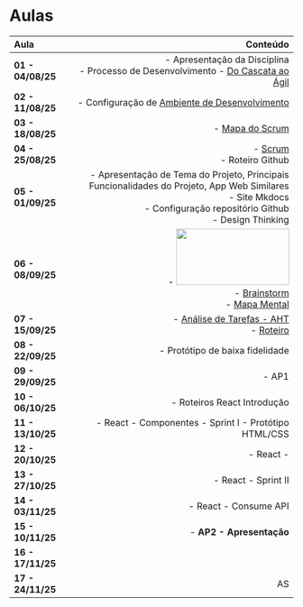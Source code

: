 # Aulas

**Aula** | **Conteúdo**
:--- | ---: 
**__01__ - 04/08/25** | - Apresentação da Disciplina <br> - Processo de Desenvolvimento  - [Do Cascata ao Ágil](../assets/Aulas/Do%20Cascata%20ao%20Ágil%20-%20Front-End.pdf)
**__02__ - 11/08/25** | - Configuração de [Ambiente de Desenvolvimento](https://liveestacio-my.sharepoint.com/:w:/g/personal/00661711722_professores_ibmec_edu_br/EU2fCcJwgTFLvWNyOSUtNWABnf7xw5XPoNRumYUMMtNMwA?e=bIE0li)
**__03__ - 18/08/25** | - [Mapa do Scrum](../assets/Aulas/Mapa+do+Scrum+Framework+utilizado+nas+aulas.pdf) |
**__04__ - 25/08/25** | - [Scrum](../assets/Aulas/Scrum.pdf) <br> - Roteiro Github 
**__05__ - 01/09/25** | - Apresentação de Tema do Projeto, Principais Funcionalidades do Projeto, App Web Similares <br> - Site Mkdocs <br> - Configuração repositório Github <br> - Design Thinking
**__06__ - 08/09/25** | - <img src="https://lh7-rt.googleusercontent.com/docsz/AD_4nXdKHyFoK-nwhwV0wwRXI8yPIinvwlJqDc4dLjmcGKo1S4U2vMBLySzhUF2DKYEAkdOtSZy-yRXzUHXmDpMNIwhGzKqtkjSDY68h2yPh_NyZ4L5WLAskMnE-Wy-6KamnHr5J2_oxgSet67dIvXUgWg?key=HMoLx71qiGBnt5NdK3Zc1bHf" style="height: 100px; width:200px;"/> <br> - [Brainstorm](../assets/Aulas/O%20processo%20de brainstorm.pdf) <br> - [Mapa Mental](../assets/Aulas/Mapa%20Mental.pdf)
**__07__ - 15/09/25** | - [Análise de Tarefas - AHT](../assets/Aulas/Análise%20de%20Tarefas.pdf) <br> - [Roteiro](https://jonh-carvalho.github.io/PFE_25.2_8003/Disciplina/Roteiros/07_epics_features_user_stories/) 
**__08__ - 22/09/25** | - Protótipo de baixa fidelidade <br>  
**__09__ - 29/09/25** | - AP1
**__10__ - 06/10/25** | - Roteiros React Introdução
**__11__ - 13/10/25** | - React - Componentes - Sprint I - Protótipo HTML/CSS
**__12__ - 20/10/25** | - React - 
**__13__ - 27/10/25** | - React - Sprint II
**__14__ - 03/11/25** | - React - Consume API
**__15__ - 10/11/25** | - **AP2 - Apresentação**
**__16__ - 17/11/25** |     
**__17__ - 24/11/25** | AS




<!--

|__06__ - 24/03/25   |  |

|__07__ - 31/03/25   | - Documento de Visão <br> |

|__08__ - 07/04/25   | AP1 |

|__09__ - 14/04/25   | [Avaliação de Interfaces](../assets/Aulas/Avaliação_de_Interfaces.pdf) <br> - [Introdução ao React](../assets/Aulas/Introducao-ao-Reactjs.pdf)|

|__10__ - 21/04/25   | Feriado |

|__11__ - 28/04/25   | React -Sprint II |
|__12__ - 05/05/25   | React - |
|__13__ - 12/05/25   | React - Sprint III - Site HTML/CSS |
|__14__ - 19/05/25   | React - |
|__15__ - 26/05/25   | React - Sprint IV - React/Componentes |
|__16__ - 02/06/25   | React |
|__17__ - 09/06/25   | React - Sprint V |
|__18__ - 16/06/25   | AP2 - Apresentação |
|__19__ - 23/06/25   | --- |
|__20__ - 30/06/25   | AS |
| __10__ - 10/10/24   |  | 
| __11__ - 17/10/24   | App React Vite - [Componentes](../_Disciplina/Roteiros/React/Componentes.md) |
-->